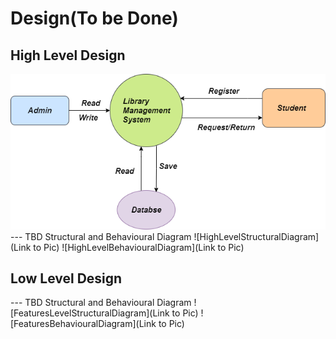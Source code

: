 # Design(To be Done)

## High Level Design 
![high level](https://github.com/DhyeyaPatel/Mini_Project/blob/master/5_Images/high%20level.png)
--- TBD Structural and Behavioural Diagram
![HighLevelStructuralDiagram](Link to Pic)
![HighLevelBehaviouralDiagram](Link to Pic)

## Low Level Design 

--- TBD Structural and Behavioural Diagram
![FeaturesLevelStructuralDiagram](Link to Pic)
![FeaturesBehaviouralDiagram](Link to Pic)

